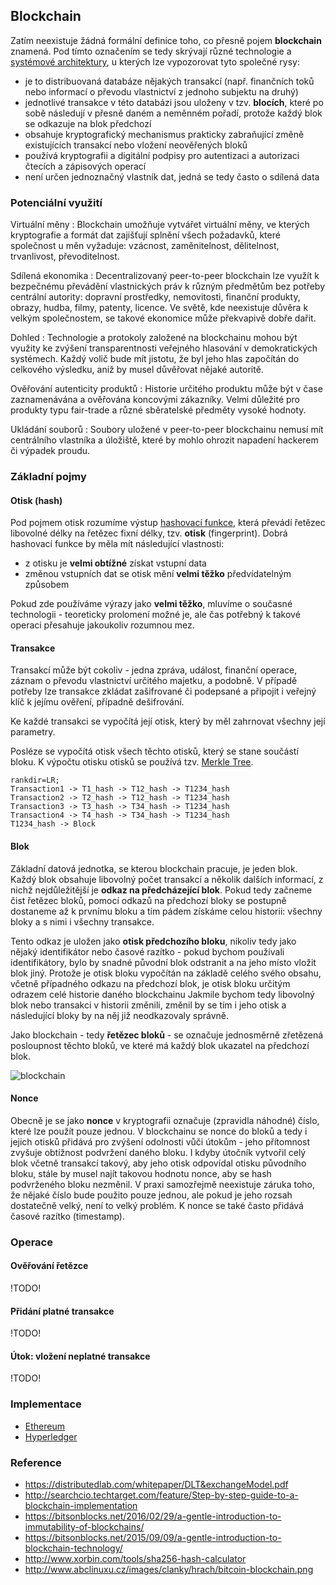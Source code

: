 ## Blockchain

Zatím neexistuje žádná formální definice toho, co přesně pojem **blockchain** znamená. Pod tímto označením se tedy skrývají různé technologie a [systémové architektury](wiki/architektura), u kterých lze vypozorovat tyto společné rysy:

- je to distribuovaná databáze nějakých transakcí (např. finančních toků nebo informací o převodu vlastnictví z jednoho subjektu na druhý)
- jednotlivé transakce v této databázi jsou uloženy v tzv. **blocích**, které po sobě následují v přesně daném a neměnném pořadí, protože každý blok se odkazuje na blok předchozí
- obsahuje kryptografický mechanismus prakticky zabraňující změně existujících transakcí nebo vložení neověřených bloků
- používá kryptografii a digitální podpisy pro autentizaci a autorizaci čtecích a zápisových operací
- není určen jednoznačný vlastník dat, jedná se tedy často o sdílená data

### Potenciální využití

Virtuální měny
: Blockchain umožňuje vytvářet virtuální měny, ve kterých kryptografie a formát dat zajišťují splnění všech požadavků, které společnost u měn vyžaduje: vzácnost, zaměnitelnost, dělitelnost, trvanlivost, převoditelnost.

Sdílená ekonomika
: Decentralizovaný peer-to-peer blockchain lze využít k bezpečnému převádění vlastnických práv k různým předmětům bez potřeby centrální autority: dopravní prostředky, nemovitosti, finanční produkty, obrazy, hudba, filmy, patenty, licence. Ve světě, kde neexistuje důvěra k velkým společnostem, se takové ekonomice může překvapivě dobře dařit.

Dohled
: Technologie a protokoly založené na blockchainu mohou být využity ke zvýšení transparentnosti veřejného hlasování v demokratických systémech. Každý volič bude mít jistotu, že byl jeho hlas započítán do celkového výsledku, aniž by musel důvěřovat nějaké autoritě.

Ověřování autenticity produktů
: Historie určitého produktu může být v čase zaznamenávána a ověřována koncovými zákazníky. Velmi důležité pro produkty typu fair-trade a různé sběratelské předměty vysoké hodnoty.

Ukládání souborů
: Soubory uložené v peer-to-peer blockchainu nemusí mít centrálního vlastníka a úložiště, které by mohlo ohrozit napadení hackerem či výpadek proudu.

### Základní pojmy

#### Otisk (hash)

Pod pojmem otisk rozumíme výstup [hashovací funkce](wiki/zobrazeni), která převádí řetězec libovolné délky na řetězec fixní délky, tzv. **otisk** (fingerprint). 
Dobrá hashovací funkce by měla mít následující vlastnosti:
 
- z otisku je **velmi obtížné** získat vstupní data
- změnou vstupních dat se otisk mění **velmi těžko** předvídatelným způsobem

Pokud zde používáme výrazy jako **velmi těžko**, mluvíme o současné technologii - teoreticky prolomení možné je, ale čas potřebný k takové operaci přesahuje jakoukoliv rozumnou mez.

#### Transakce

Transakcí může být cokoliv - jedna zpráva, událost, finanční operace, záznam o převodu vlastnictví určitého majetku, a podobně.
V případě potřeby lze transakce zkládat zašifrované či podepsané a připojit i veřejný klíč k jejímu ověření, případně dešifrování.

Ke každé transakci se vypočítá její otisk, který by měl zahrnovat všechny její parametry.
 
Posléze se vypočítá otisk všech těchto otisků, který se stane součástí bloku. K výpočtu otisku otisků se používá tzv. [Merkle Tree](https://en.wikipedia.org/wiki/Merkle_tree).

```dot:digraph
rankdir=LR;
Transaction1 -> T1_hash -> T12_hash -> T1234_hash
Transaction2 -> T2_hash -> T12_hash -> T1234_hash
Transaction3 -> T3_hash -> T34_hash -> T1234_hash
Transaction4 -> T4_hash -> T34_hash -> T1234_hash
T1234_hash -> Block
```

#### Blok

Základní datová jednotka, se kterou blockchain pracuje, je jeden blok.
Každý blok obsahuje libovolný počet transakcí a několik dalších informací, z nichž nejdůležitější je **odkaz na předcházející blok**.
Pokud tedy začneme čist řetězec bloků, pomocí odkazů na předchozí bloky se postupně dostaneme až k prvnímu bloku a tím pádem získáme celou historii: všechny bloky a s nimi i všechny transakce.

Tento odkaz je uložen jako **otisk předchozího bloku**, nikoliv tedy jako nějaký identifikátor nebo časové razítko - pokud bychom používali identifikátory, bylo by snadné původní blok odstranit a na jeho místo vložit blok jiný.
Protože je otisk bloku vypočítán na základě celého svého obsahu, včetně případného odkazu na předchozí blok, je otisk bloku určitým odrazem celé historie daného blockchainu
Jakmile bychom tedy libovolný blok nebo transakci v historii změnili, změnil by se tím i jeho otisk a následující bloky by na něj již neodkazovaly správně.

Jako blockchain - tedy **řetězec bloků** - se označuje jednosměrně zřetězená posloupnost těchto bloků, ve které má každý blok ukazatel na předchozí blok.

![blockchain](blockchain.png)

#### Nonce

Obecně je se jako **nonce** v kryptografii označuje (zpravidla náhodné) číslo, které lze použít pouze jednou. V blockchainu se nonce do bloků a tedy i jejich otisků přidává pro zvýšení odolnosti vůči útokům - jeho přítomnost zvyšuje obtížnost podvržení daného bloku. I kdyby útočník vytvořil celý blok včetně transakcí takový, aby jeho otisk odpovídal otisku původního bloku, stále by musel najít takovou hodnotu nonce, aby se hash podvrženého bloku nezměnil. V praxi samozřejmě neexistuje záruka toho, že nějaké číslo bude použito pouze jednou, ale pokud je jeho rozsah dostatečně velký, není to velký problém. K nonce se také často přidává časové razítko (timestamp).

### Operace

#### Ověřování řetězce

!TODO!

#### Přidání platné transakce

!TODO!

#### Útok: vložení neplatné transakce

!TODO!

### Implementace

- [Ethereum](https://www.ethereum.org/)
- [Hyperledger](https://www.hyperledger.org/)

### Reference

- https://distributedlab.com/whitepaper/DLT&exchangeModel.pdf
- http://searchcio.techtarget.com/feature/Step-by-step-guide-to-a-blockchain-implementation
- https://bitsonblocks.net/2016/02/29/a-gentle-introduction-to-immutability-of-blockchains/
- https://bitsonblocks.net/2015/09/09/a-gentle-introduction-to-blockchain-technology/
- http://www.xorbin.com/tools/sha256-hash-calculator
- http://www.abclinuxu.cz/images/clanky/hrach/bitcoin-blockchain.png
